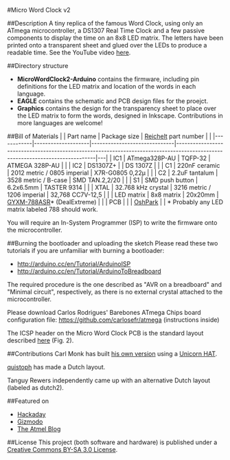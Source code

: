 #Micro Word Clock v2

##Description
A tiny replica of the famous Word Clock, using only an ATmega microcontroller, a DS1307 Real Time Clock and a few passive components to display the time on an 8x8 LED matrix. The letters have been printed onto a transparent sheet and glued over the LEDs to produce a readable time.
See the YouTube video [here](https://www.youtube.com/watch?v=9ko9CeylUTs).

##Directory structure
- **MicroWordClock2-Arduino** contains the firmware, including pin definitions for the LED matrix and location of the words in each language.
- **EAGLE** contains the schematic and PCB design files for the proejct.
- **Graphics** contains the design for the transparency sheet to place over the LED matrix to form the words, designed in Inkscape. Contributions in more languages are welcome!

##Bill of Materials
|            | Part name          | Package size                 | [Reichelt](www.reichelt.de) part number                                                                                       |   |
|------------|--------------------|------------------------------|-------------------------------------------------------------------------------------------------------------------------------|---|
| IC1        | ATmega328P-AU      | TQFP-32                      | ATMEGA 328P-AU                                                                                                                |   |
| IC2        | DS1307Z+           |                              | DS 1307Z                                                                                                                      |   |
| C1         | 220nF ceramic      | 2012 metric / 0805 imperial  | X7R-G0805 0,22µ                                                                                                               |   |
| C2         | 2.2uF tantalum     | 3528 metric / B-case         | SMD TAN.2,2/20                                                                                                                |   |
| S1         | SMD push button    | 6.2x6.5mm                    | TASTER 9314                                                                                                                   |   |
| XTAL       | 32.768 kHz crystal | 3216 metric / 1206 imperial  | 32,768 CC7V-12,5                                                                                                              |   |
| LED matrix |  8x8 matrix        | 20x20mm                      | [GYXM-788ASR](http://eud.dx.com/product/lson-788-8-x-8-red-led-display-dot-matrix-module-black-white-844302671)* (DealExtreme) |   |
| PCB        |                    |                              | [OshPark](https://oshpark.com/shared_projects/NkANAgow)                                                                       |   |
\* Probably any LED matrix labeled 788 should work.

You will require an In-System Programmer (ISP) to write the firmware onto the microcontroller.

##Burning the bootloader and uploading the sketch
Please read these two tutorials if you are unfamiliar with burning a bootloader:
- http://arduino.cc/en/Tutorial/ArduinoISP
- http://arduino.cc/en/Tutorial/ArduinoToBreadboard

The required procedure is the one described as "AVR on a breadboard" and "Minimal circuit", respectively, as there is no external crystal attached to the microcontroller.

Please download Carlos Rodrigues' Barebones ATmega Chips board configuration file:
https://github.com/carlosefr/atmega (instructions inside)

The ICSP header on the Micro Word Clock PCB is the standard layout described [here](http://www.atmel.com/images/doc0943.pdf) (Fig. 2).

##Contributions
Carl Monk has built [his own version](http://fortoffee.org.uk/2014/12/word-clock-with-a-unicorn/) using a [Unicorn HAT](http://shop.pimoroni.com/products/unicorn-hat).

[quistoph](https://github.com/qistoph) has made a Dutch layout.

Tanguy Rewers independently came up with an alternative Dutch layout (labeled as dutch2).

##Featured on
- [Hackaday](http://hackaday.com/2014/11/29/micro-word-clock/)
- [Gizmodo](http://gizmodo.com/build-a-tiny-version-of-those-pricey-word-clocks-on-the-1665134624)
- [The Atmel Blog](http://blog.atmel.com/2014/12/01/build-your-own-micro-word-clock-with-an-atmega328p/)

##License
This project (both software and hardware) is published under a [Creative Commons BY-SA 3.0 License](http://creativecommons.org/licenses/by-sa/3.0/).
